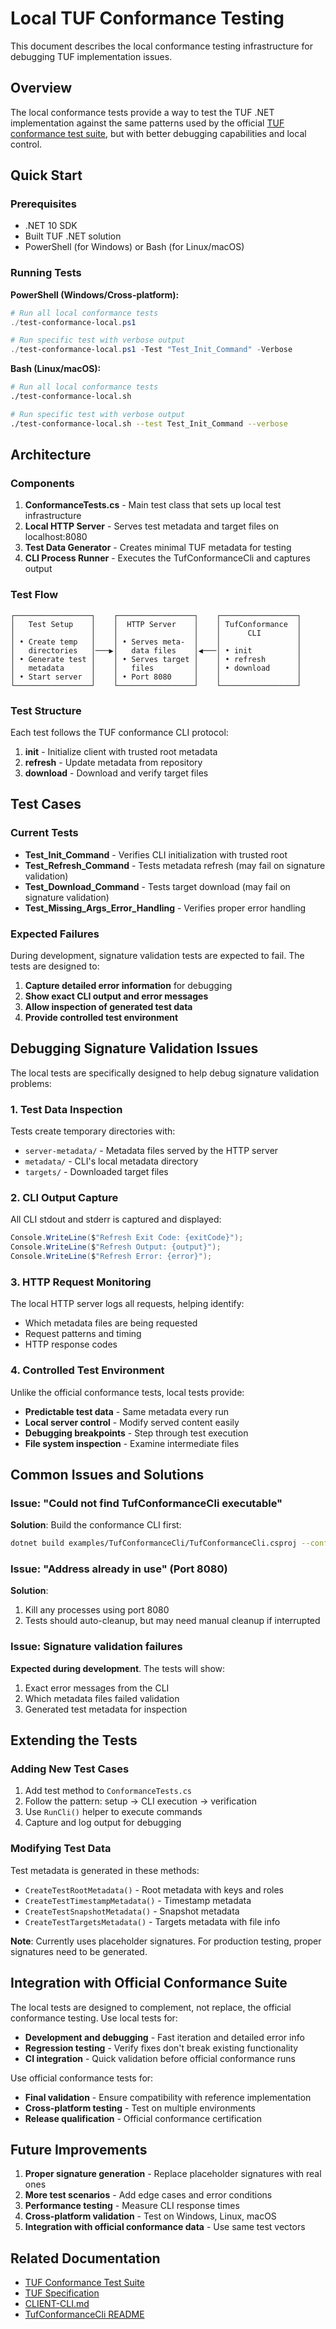 # Local TUF Conformance Testing

This document describes the local conformance testing infrastructure for debugging TUF implementation issues.

## Overview

The local conformance tests provide a way to test the TUF .NET implementation against the same patterns used by the official [TUF conformance test suite](https://github.com/theupdateframework/tuf-conformance), but with better debugging capabilities and local control.

## Quick Start

### Prerequisites

- .NET 10 SDK
- Built TUF .NET solution
- PowerShell (for Windows) or Bash (for Linux/macOS)

### Running Tests

**PowerShell (Windows/Cross-platform):**
```powershell
# Run all local conformance tests
./test-conformance-local.ps1

# Run specific test with verbose output
./test-conformance-local.ps1 -Test "Test_Init_Command" -Verbose
```

**Bash (Linux/macOS):**
```bash
# Run all local conformance tests  
./test-conformance-local.sh

# Run specific test with verbose output
./test-conformance-local.sh --test Test_Init_Command --verbose
```

## Architecture

### Components

1. **ConformanceTests.cs** - Main test class that sets up local test infrastructure
2. **Local HTTP Server** - Serves test metadata and target files on localhost:8080
3. **Test Data Generator** - Creates minimal TUF metadata for testing
4. **CLI Process Runner** - Executes the TufConformanceCli and captures output

### Test Flow

```
┌─────────────────┐    ┌─────────────────┐    ┌─────────────────┐
│   Test Setup    │    │  HTTP Server    │    │ TufConformance  │
│                 │    │                 │    │      CLI        │
│ • Create temp   │    │ • Serves meta-  │    │                 │  
│   directories   │───▶│   data files    │◀───│ • init          │
│ • Generate test │    │ • Serves target │    │ • refresh       │
│   metadata      │    │   files         │    │ • download      │
│ • Start server  │    │ • Port 8080     │    │                 │
└─────────────────┘    └─────────────────┘    └─────────────────┘
```

### Test Structure

Each test follows the TUF conformance CLI protocol:

1. **init** - Initialize client with trusted root metadata
2. **refresh** - Update metadata from repository  
3. **download** - Download and verify target files

## Test Cases

### Current Tests

- **Test_Init_Command** - Verifies CLI initialization with trusted root
- **Test_Refresh_Command** - Tests metadata refresh (may fail on signature validation)
- **Test_Download_Command** - Tests target download (may fail on signature validation) 
- **Test_Missing_Args_Error_Handling** - Verifies proper error handling

### Expected Failures

During development, signature validation tests are expected to fail. The tests are designed to:

1. **Capture detailed error information** for debugging
2. **Show exact CLI output and error messages**
3. **Allow inspection of generated test data**
4. **Provide controlled test environment**

## Debugging Signature Validation Issues

The local tests are specifically designed to help debug signature validation problems:

### 1. Test Data Inspection

Tests create temporary directories with:
- `server-metadata/` - Metadata files served by the HTTP server
- `metadata/` - CLI's local metadata directory
- `targets/` - Downloaded target files

### 2. CLI Output Capture

All CLI stdout and stderr is captured and displayed:

```csharp
Console.WriteLine($"Refresh Exit Code: {exitCode}");
Console.WriteLine($"Refresh Output: {output}");
Console.WriteLine($"Refresh Error: {error}");
```

### 3. HTTP Request Monitoring

The local HTTP server logs all requests, helping identify:
- Which metadata files are being requested
- Request patterns and timing
- HTTP response codes

### 4. Controlled Test Environment

Unlike the official conformance tests, local tests provide:
- **Predictable test data** - Same metadata every run
- **Local server control** - Modify served content easily
- **Debugging breakpoints** - Step through test execution
- **File system inspection** - Examine intermediate files

## Common Issues and Solutions

### Issue: "Could not find TufConformanceCli executable"

**Solution**: Build the conformance CLI first:
```bash
dotnet build examples/TufConformanceCli/TufConformanceCli.csproj --configuration Release
```

### Issue: "Address already in use" (Port 8080)

**Solution**: 
1. Kill any processes using port 8080
2. Tests should auto-cleanup, but may need manual cleanup if interrupted

### Issue: Signature validation failures

**Expected during development**. The tests will show:
1. Exact error messages from the CLI
2. Which metadata files failed validation  
3. Generated test metadata for inspection

## Extending the Tests

### Adding New Test Cases

1. Add test method to `ConformanceTests.cs`
2. Follow the pattern: setup → CLI execution → verification
3. Use `RunCli()` helper to execute commands
4. Capture and log output for debugging

### Modifying Test Data

Test metadata is generated in these methods:
- `CreateTestRootMetadata()` - Root metadata with keys and roles
- `CreateTestTimestampMetadata()` - Timestamp metadata 
- `CreateTestSnapshotMetadata()` - Snapshot metadata
- `CreateTestTargetsMetadata()` - Targets metadata with file info

**Note**: Currently uses placeholder signatures. For production testing, proper signatures need to be generated.

## Integration with Official Conformance Suite

The local tests are designed to complement, not replace, the official conformance testing. Use local tests for:

- **Development and debugging** - Fast iteration and detailed error info
- **Regression testing** - Verify fixes don't break existing functionality
- **CI integration** - Quick validation before official conformance runs

Use official conformance tests for:

- **Final validation** - Ensure compatibility with reference implementation
- **Cross-platform testing** - Test on multiple environments
- **Release qualification** - Official conformance certification

## Future Improvements

1. **Proper signature generation** - Replace placeholder signatures with real ones
2. **More test scenarios** - Add edge cases and error conditions
3. **Performance testing** - Measure CLI response times
4. **Cross-platform validation** - Test on Windows, Linux, macOS
5. **Integration with official conformance data** - Use same test vectors

## Related Documentation

- [TUF Conformance Test Suite](https://github.com/theupdateframework/tuf-conformance)
- [TUF Specification](https://theupdateframework.github.io/specification/)
- [CLIENT-CLI.md](https://github.com/theupdateframework/tuf-conformance/blob/main/CLIENT-CLI.md)
- [TufConformanceCli README](../examples/TufConformanceCli/README.md)
